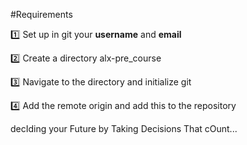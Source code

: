 #Requirements

:one: Set up in git your **username** and **email**

:two: Create a directory alx-pre_course

:three: Navigate to the directory and initialize git

:four: Add the remote origin and add this to the repository


decIding your Future by Taking Decisions That cOunt...
